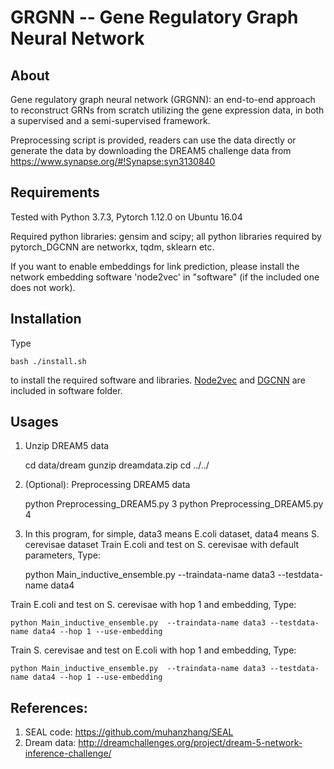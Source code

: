 GRGNN -- Gene Regulatory Graph Neural Network
===============================================================================

About
-----

Gene regulatory graph neural network (GRGNN): an end-to-end approach to reconstruct GRNs from scratch utilizing the gene expression data, in both a supervised and a semi-supervised framework. 

Preprocessing script is provided, readers can use the data directly or generate the data by downloading the DREAM5 challenge data from https://www.synapse.org/#!Synapse:syn3130840

Requirements
------------

Tested with Python 3.7.3, Pytorch 1.12.0 on Ubuntu 16.04

Required python libraries: gensim and scipy; all python libraries required by pytorch_DGCNN are networkx, tqdm, sklearn etc.

If you want to enable embeddings for link prediction, please install the network embedding software 'node2vec' in "software" (if the included one does not work).

Installation
------------
Type

    bash ./install.sh

to install the required software and libraries. [Node2vec](https://github.com/aditya-grover/node2vec) and [DGCNN](https://github.com/muhanzhang/pytorch_DGCNN) are included in software folder. 


Usages
------
1. Unzip DREAM5 data
    
    cd data/dream
    gunzip dreamdata.zip
    cd ../../

2. (Optional): Preprocessing DREAM5 data

    python Preprocessing_DREAM5.py 3
    python Preprocessing_DREAM5.py 4

3. In this program, for simple, data3 means E.coli dataset, data4 means S. cerevisae dataset
Train E.coli and test on S. cerevisae with default parameters, Type:

    python Main_inductive_ensemble.py  --traindata-name data3 --testdata-name data4

Train E.coli and test on S. cerevisae with hop 1 and embedding, Type:

    python Main_inductive_ensemble.py  --traindata-name data3 --testdata-name data4 --hop 1 --use-embedding

Train S. cerevisae and test on E.coli with hop 1 and embedding, Type:

    python Main_inductive_ensemble.py  --traindata-name data3 --testdata-name data4 --hop 1 --use-embedding


References:
------------
1. SEAL code: https://github.com/muhanzhang/SEAL
2. Dream data: http://dreamchallenges.org/project/dream-5-network-inference-challenge/ 

